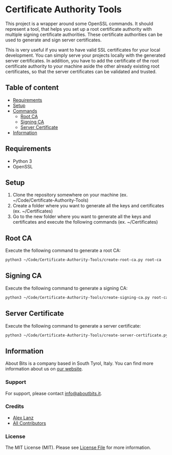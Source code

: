 Certificate Authority Tools
===========================

This project is a wrapper around some OpenSSL commands. It should represent a tool, that helps you set up a root certificate authority with multiple signing certificate authorities. These certificate authorities can be used to generate and sign server certificates.

This is very useful if you want to have valid SSL certificates for your local development. You can simply serve your projects locally with the generated server certificates. In addition, you have to add the certificate of the root certificate authority to your machine aside the other already existing root certificates, so that the server certificates can be validated and trusted. 

## Table of content

- [Requirements](#requirements)
- [Setup](#setup)
- [Commands](#commands)
    - [Root CA](#root-ca)
    - [Signing CA](#signing-ca)
    - [Server Certificate](#server-certificate)
- [Information](#information)

## Requirements

- Python 3
- OpenSSL

## Setup

1. Clone the repository somewhere on your machine (ex. ~/Code/Certificate-Authority-Tools)
2. Create a folder where you want to generate all the keys and certificates (ex. ~/Certificates)
3. Go to the new folder where you want to generate all the keys and certificates and execute the following commands (ex. ~/Certificates)

## Root CA

Execute the following command to generate a root CA:

```bash
python3 ~/Code/Certificate-Authority-Tools/create-root-ca.py root-ca
```

## Signing CA

Execute the following command to generate a signing CA:

```bash
python3 ~/Code/Certificate-Authority-Tools/create-signing-ca.py root-ca signing-ca-01
```

## Server Certificate

Execute the following command to generate a server certificate:

```bash
python3 ~/Code/Certificate-Authority-Tools/create-server-certificate.py signing-ca-01 www.krumer.it
```

## Information

About Bits is a company based in South Tyrol, Italy. You can find more information about us on [our website](https://aboutbits.it).

### Support

For support, please contact [info@aboutbits.it](mailto:info@aboutbits.it).

### Credits

- [Alex Lanz](https://github.com/alexlanz)
- [All Contributors](../../contributors)

### License

The MIT License (MIT). Please see [License File](license.md) for more information.
